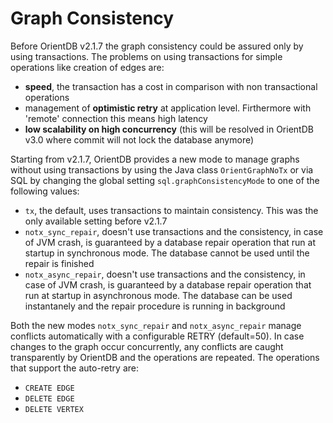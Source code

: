 # Graph Consistency

Before OrientDB v2.1.7 the graph consistency could be assured only by using transactions. The problems on using transactions for simple operations like creation of edges are:
- **speed**, the transaction has a cost in comparison with non transactional operations
- management of **optimistic retry** at application level. Firthermore with 'remote' connection this means high latency
- **low scalability on high concurrency** (this will be resolved in OrientDB v3.0 where commit will not lock the database anymore)

Starting from v2.1.7, OrientDB provides a new mode to manage graphs without using transactions by using the Java class `OrientGraphNoTx` or via SQL by changing the global setting `sql.graphConsistencyMode` to one of the following values:
- `tx`, the default, uses transactions to maintain consistency. This was the only available setting before v2.1.7
- `notx_sync_repair`, doesn't use transactions and the consistency, in case of JVM crash, is guaranteed by a database repair operation that run at startup in synchronous mode. The database cannot be used until the repair is finished
- `notx_async_repair`, doesn't use transactions and the consistency, in case of JVM crash, is guaranteed by a database repair operation that run at startup in asynchronous mode. The database can be used instantanely and the repair procedure is running in background

Both the new modes `notx_sync_repair` and `notx_async_repair` manage conflicts automatically with a configurable RETRY (default=50). In case changes to the graph occur concurrently, any conflicts are caught transparently by OrientDB and the operations are repeated. The operations that support the auto-retry are:
- `CREATE EDGE`
- `DELETE EDGE`
- `DELETE VERTEX`
